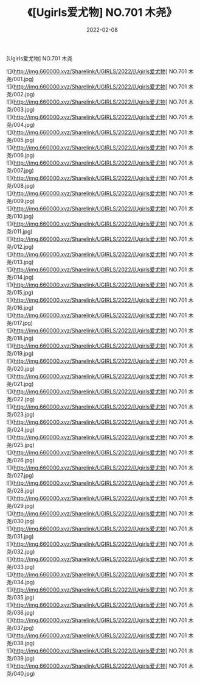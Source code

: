 ﻿---
layout: post
title:  《[Ugirls爱尤物] NO.701 木尧》
date:   2022-02-08
img: http://img.660000.xyz/Sharelink/UGIRLS/2022/[Ugirls爱尤物] NO.701 木尧/000.jpg
categories: [美女, 清纯, 唯美]
---

[Ugirls爱尤物] NO.701 木尧

 ![](http://img.660000.xyz/Sharelink/UGIRLS/2022/[Ugirls爱尤物] NO.701 木尧/001.jpg) <br>![](http://img.660000.xyz/Sharelink/UGIRLS/2022/[Ugirls爱尤物] NO.701 木尧/002.jpg) <br>![](http://img.660000.xyz/Sharelink/UGIRLS/2022/[Ugirls爱尤物] NO.701 木尧/003.jpg) <br>![](http://img.660000.xyz/Sharelink/UGIRLS/2022/[Ugirls爱尤物] NO.701 木尧/004.jpg) <br>![](http://img.660000.xyz/Sharelink/UGIRLS/2022/[Ugirls爱尤物] NO.701 木尧/005.jpg) <br>![](http://img.660000.xyz/Sharelink/UGIRLS/2022/[Ugirls爱尤物] NO.701 木尧/006.jpg) <br>![](http://img.660000.xyz/Sharelink/UGIRLS/2022/[Ugirls爱尤物] NO.701 木尧/007.jpg) <br>![](http://img.660000.xyz/Sharelink/UGIRLS/2022/[Ugirls爱尤物] NO.701 木尧/008.jpg) <br>![](http://img.660000.xyz/Sharelink/UGIRLS/2022/[Ugirls爱尤物] NO.701 木尧/009.jpg) <br>![](http://img.660000.xyz/Sharelink/UGIRLS/2022/[Ugirls爱尤物] NO.701 木尧/010.jpg) <br>![](http://img.660000.xyz/Sharelink/UGIRLS/2022/[Ugirls爱尤物] NO.701 木尧/011.jpg) <br>![](http://img.660000.xyz/Sharelink/UGIRLS/2022/[Ugirls爱尤物] NO.701 木尧/012.jpg) <br>![](http://img.660000.xyz/Sharelink/UGIRLS/2022/[Ugirls爱尤物] NO.701 木尧/013.jpg) <br>![](http://img.660000.xyz/Sharelink/UGIRLS/2022/[Ugirls爱尤物] NO.701 木尧/014.jpg) <br>![](http://img.660000.xyz/Sharelink/UGIRLS/2022/[Ugirls爱尤物] NO.701 木尧/015.jpg) <br>![](http://img.660000.xyz/Sharelink/UGIRLS/2022/[Ugirls爱尤物] NO.701 木尧/016.jpg) <br>![](http://img.660000.xyz/Sharelink/UGIRLS/2022/[Ugirls爱尤物] NO.701 木尧/017.jpg) <br>![](http://img.660000.xyz/Sharelink/UGIRLS/2022/[Ugirls爱尤物] NO.701 木尧/018.jpg) <br>![](http://img.660000.xyz/Sharelink/UGIRLS/2022/[Ugirls爱尤物] NO.701 木尧/019.jpg) <br>![](http://img.660000.xyz/Sharelink/UGIRLS/2022/[Ugirls爱尤物] NO.701 木尧/020.jpg) <br>![](http://img.660000.xyz/Sharelink/UGIRLS/2022/[Ugirls爱尤物] NO.701 木尧/021.jpg) <br>![](http://img.660000.xyz/Sharelink/UGIRLS/2022/[Ugirls爱尤物] NO.701 木尧/022.jpg) <br>![](http://img.660000.xyz/Sharelink/UGIRLS/2022/[Ugirls爱尤物] NO.701 木尧/023.jpg) <br>![](http://img.660000.xyz/Sharelink/UGIRLS/2022/[Ugirls爱尤物] NO.701 木尧/024.jpg) <br>![](http://img.660000.xyz/Sharelink/UGIRLS/2022/[Ugirls爱尤物] NO.701 木尧/025.jpg) <br>![](http://img.660000.xyz/Sharelink/UGIRLS/2022/[Ugirls爱尤物] NO.701 木尧/026.jpg) <br>![](http://img.660000.xyz/Sharelink/UGIRLS/2022/[Ugirls爱尤物] NO.701 木尧/027.jpg) <br>![](http://img.660000.xyz/Sharelink/UGIRLS/2022/[Ugirls爱尤物] NO.701 木尧/028.jpg) <br>![](http://img.660000.xyz/Sharelink/UGIRLS/2022/[Ugirls爱尤物] NO.701 木尧/029.jpg) <br>![](http://img.660000.xyz/Sharelink/UGIRLS/2022/[Ugirls爱尤物] NO.701 木尧/030.jpg) <br>![](http://img.660000.xyz/Sharelink/UGIRLS/2022/[Ugirls爱尤物] NO.701 木尧/031.jpg) <br>![](http://img.660000.xyz/Sharelink/UGIRLS/2022/[Ugirls爱尤物] NO.701 木尧/032.jpg) <br>![](http://img.660000.xyz/Sharelink/UGIRLS/2022/[Ugirls爱尤物] NO.701 木尧/033.jpg) <br>![](http://img.660000.xyz/Sharelink/UGIRLS/2022/[Ugirls爱尤物] NO.701 木尧/034.jpg) <br>![](http://img.660000.xyz/Sharelink/UGIRLS/2022/[Ugirls爱尤物] NO.701 木尧/035.jpg) <br>![](http://img.660000.xyz/Sharelink/UGIRLS/2022/[Ugirls爱尤物] NO.701 木尧/036.jpg) <br>![](http://img.660000.xyz/Sharelink/UGIRLS/2022/[Ugirls爱尤物] NO.701 木尧/037.jpg) <br>![](http://img.660000.xyz/Sharelink/UGIRLS/2022/[Ugirls爱尤物] NO.701 木尧/038.jpg) <br>![](http://img.660000.xyz/Sharelink/UGIRLS/2022/[Ugirls爱尤物] NO.701 木尧/039.jpg) <br>![](http://img.660000.xyz/Sharelink/UGIRLS/2022/[Ugirls爱尤物] NO.701 木尧/040.jpg) <br>